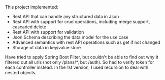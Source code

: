 This project implemented: 
* Rest API that can handle any structured data in Json
* Rest API with support for crud operations, including merge support, cascaded delete
* Rest API with support for validation
* Json Schema describing the data model for the use case
* Advanced semantics with rest API operations such as get if not changed
* Storage of data in key/value store


Have tried to apply Spring Boot Filter, but couldn't be able to find out why it filtered out all urls (not only /plans/*, but /auth). So had to verify token for each controller instead. 
In the 1st version, I used recursion to deal with nested objects. 
